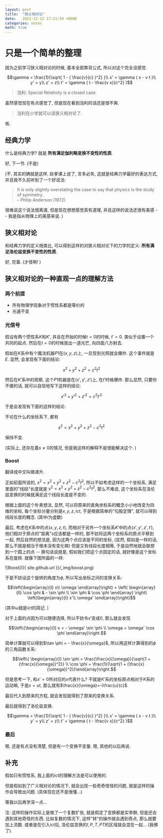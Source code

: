 ```yaml
---
layout: post
title:  "狭义相对论"
date:   2021-12-12 17:21:59 +0800 
categories: notes
math: true
---
```

# 只是一个简单的整理
因为之前学习狭义相对论的时候, 基本全部靠背公式, 所以对这个完全没感觉. 

$$\gamma = \frac{1}{\sqrt{ 1 - ( \frac{v}{c} )^2} }\\
x' = \gamma ( x - v t )\\
y' = y\\ z' = z\\
t' = \gamma ( t - \frac{v x}{c^2} )$$

> 泡利: Special Relativity is a closed case. 

虽然感觉现在有点感觉了, 但是现在看到泡利的话还是很不爽. 

> 泡利在小学就可以读狭义相对论了. 

咳. 

## 经典力学
什么是经典力学? 就是 **所有满足伽利略变换不变性的性质**. 

好, 下一节. (不是)

(不, 其实的确就是这样, 赵爹课上说了, 言多必失, 
这就是经典力学最好的表达方式, 并且我不久前听到了一个好说法: 
> It is only slightly overstating the case to say that 
> physics is the study of symmetry.   
> – Philip Anderson (1972)

很难说这个说法很离谱, 但是现在想想感觉真有道理, 
并且这样的说法还很有美感 -- 我是指从物理上的美感来说. )

## 狭义相对论
和经典力学的定义相类比, 可以得到这样的对狭义相对论下的力学的定义: 
**所有满足洛伦兹变换不变性的性质**. 

好, 完事. (才怪啊! )

## 狭义相对论的一种直观一点的理解方法
### 两个前提
* 所有物理学现象对于惯性系都是等价的
* 光速不变

### 光信号
假设有两个惯性系$K$和$K'$, 并且在开始的时候$t=0$的时候, $t'=0$. 
类似于设置一个共同的起点. 然后在$t=0$的时候放出一道光芒, 向四面八方射去. 

假如在$K$系中有个魔法机器$P1$在$(x, y, z)$上, 一旦受到光照就会爆炸. 
这个事件就是$E$. 显然, 会发现有下面的结论: 

$$x^2 + y^2 + z^2 = c^2 t^2$$

然后在$K'$系中的观察, 这个$P1$机器是在$(x', y', z')$上, 在$t'$时候爆炸. 
那么显然, 只要你不傻的话, 就可以自信地写下这样的结论: 

$$x'^2 + y'^2 + z'^2 = c^2 t'^2$$

于是会发现有下面的这样的结论: 

不论在什么的坐标系下, 都有

$$s^2 = x^2 + y^2 + z^2 - c^2 t^2$$

保持不变. 

(实际上, 还存在着$s \neq 0$的情况, 但是我这样的解释不是很能解决这个. )

### Boost
翻译成中文叫做递升. 

正如前面所说的, $s^2 = x^2 + y^2 + z^2 - c^2 t^2$, 
所以不如考虑这样的一个坐标系, 满足里面的"线段"长度就是
$s^2 = x^2 + y^2 + z^2 - c^2 t^2$, 那么不难说, 
这个坐标系在洛伦兹变换的时候就满足这个线段长度是不变的. 

根据上面的这个朴素想法, 显然, 
可以将原来的直角坐标系的概念小小地改变为四维的坐标, 
每个坐标分量分别是$x, y, z, i c t$, 于是根据简单的"勾股定理", 
就可以得到线段长度的概念. (其中$i$为虚数)

最后, 考虑在$K$系中的点$(x,y,z,t)$, 
而相对于另外一个坐标系$K'$中的点$(x', y', z', t')$, 
他们相对于原点的"距离"$s$应该都是一样的, 
那不妨将这两个坐标系的原点平移到一起, 
然后自然的想法是, 因为这两个点应该是不同的坐标, 
(显然, 假如是一样的话, 那么不就是相当于根本没有变化嘛)
但是又有线段长度相等, 于是自然地就会联想到一个圆上的点 --
换句话说就是, 假如我们把这个点固定的话, 就好像是这个坐标系在旋转. 
就像下图所画的一样: 

![Boost]({{ site.github.url }}/_img/boost.png)

于是不妨设这个旋转的角度为$\phi$, 所以写出坐标之间的变换关系:

$$\left(\begin{array}{l} x\\ \omega \end{array}\right) = \left( \begin{array}{ll} \cos \phi & - \sin \phi \\ \sin \phi & \cos \phi \end{array} \right) \left(\begin{array}{l} x'\\ \omega' \end{array}\right)$$

(其中$\omega$就是$i c t$的简记. )

对于上面的点因为可以随便选择, 所以不妨令$x'$变成$0$, 
那么就会发现

$$\left\{\begin{array}{l} x = - \omega' \sin \phi \\ \omega = \omega' \cos \phi \end{array}\right.$$

简单计算就可以得到$\tan \phi = - \frac{x}{\omega}$, 
所以用这样计算得到的$\phi$的三角函数关系: 

$$\left\{ \begin{array}{l} \sin \phi = \frac{\frac{x}{\omega}}{\sqrt{1 + (\frac{x}{\omega})^2}} \\ \cos \phi = \frac{1}{\sqrt{1 + (\frac{x}{\omega})^2}}\end{array}\right.$$

但是思考一下, 和$x'=0$所对应的$x$代表什么? 
不就是$K'$系的坐标原点相对于$K$系的运动嘛, 于是$x = u t$, 
那么就有$\frac{x}{\omega}=-i\frac{u}{c}$. 

最后代入到原来的方程, 就会发现就得到了原来的变换关系. 

最后就得到了洛伦兹变换. 

$$\gamma = \frac{1}{\sqrt{ 1 - ( \frac{v}{c} )^2} }\\
x' = \gamma ( x - v t )\\
y' = y\\ z' = z\\
t' = \gamma ( t - \frac{v x}{c^2} )$$

### 最后
嗯, 还是有点没有清楚, 但是有一个变换不变量. 
嗯, 其他的以后再说. 

## 补充
假如只有惯性系, 我上面的$ict$的理解方法是可以使用的. 

但是假如到了广义相对论的情况下, 就会出现一些奇奇怪怪的问题, 
就是这样的操作会导致出问题. (具体现在还不是很懂...)

等我以后再学深一点...

注: 这样的操作实际上是做了一个复数扩张, 就是假定了变换都是实李群, 
但是还会遇到其他奇怪的东西. 比如复数的情况下, 这样"转"的操作就会遇到奇点, 
那么就要加上流数. 或者是在引入$i c t$后, 
洛伦兹变换的$I,P,T, PT$的区域就会混在一起...
(我佛了).